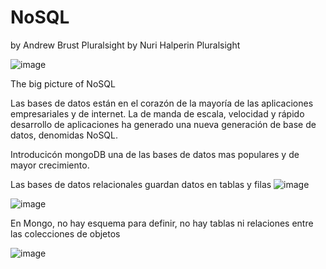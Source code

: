 # NoSQL

by Andrew Brust Pluralsight
by Nuri Halperin Pluralsight

![image](https://github.com/johanalex566/NoSQL/assets/40399697/9efb343d-c8ec-496a-9b85-5b80ccc4c08f)


The big picture of NoSQL

Las bases de datos están en el corazón de la mayoría de las aplicaciones empresariales y de internet.
La de manda de escala, velocidad y rápido desarrollo de aplicaciones ha generado una nueva generación de base de datos,
denomidas NoSQL.

Introducicón mongoDB una de las bases de datos mas populares y de mayor crecimiento.


Las bases de datos relacionales guardan datos en tablas y filas
![image](https://github.com/johanalex566/NoSQL/assets/40399697/df7ae18a-f056-4f02-a7ba-84062f7a9292)

![image](https://github.com/johanalex566/NoSQL/assets/40399697/e70cbfd9-c997-480d-8938-182bc3cc51af)

En Mongo, no hay esquema para definir, no hay tablas ni relaciones entre las colecciones de objetos

![image](https://github.com/johanalex566/NoSQL/assets/40399697/74b9f398-2080-429f-952a-2580b79d7753)
